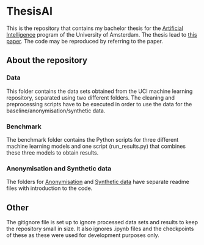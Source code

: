 # ThesisAI
This is the repository that contains my bachelor thesis for the [Artificial Intelligence](https://www.uva.nl/programmas/bachelors/kunstmatige-intelligentie/kunstmatige-intelligentie.html) program of the University of Amsterdam. The thesis lead to [this paper](https://scripties.uba.uva.nl/). The code may be reproduced by referring to the paper.

## About the repository
### Data
This folder contains the data sets obtained from the UCI machine learning repository, separated using two different folders.
The cleaning and preprocessing scripts have to be executed in order to use the data for the baseline/anonymisation/synthetic data. 

### Benchmark
The benchmark folder contains the Python scripts for three different machine learning models and one script (run_results.py) that combines these three models to obtain results. 

### Anonymisation and Synthetic data
The folders for [Anonymisation](https://github.com/PepijndeReus/ThesisAI/tree/main/Anonymisation) and [Synthetic data](https://github.com/PepijndeReus/ThesisAI/tree/main/Synthetic_data) have separate readme files with introduction to the code.

## Other
The gitignore file is set up to ignore processed data sets and results to keep the repository small in size. It also ignores .ipynb files and the checkpoints of these as these were used for development purposes only.

